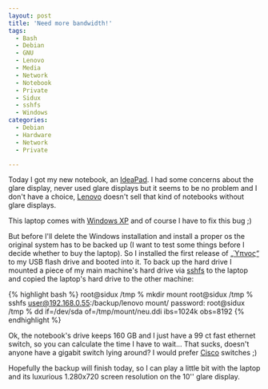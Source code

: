```yaml
---
layout: post
title: 'Need more bandwidth!'
tags:
  - Bash
  - Debian
  - GNU
  - Lenovo
  - Media
  - Network
  - Notebook
  - Private
  - Sidux
  - sshfs
  - Windows
categories:
  - Debian
  - Hardware
  - Network
  - Private

---
```


Today I got my new notebook, an <a href="http://shop.lenovo.com/us/notebooks/ideapad">IdeaPad</a>. I had some concerns about the glare display, never used glare displays but it seems to be no problem and I don't have a choice, <a href="http://www.lenovo.com/">Lenovo</a> doesn't sell that kind of notebooks without glare displays.

This laptop comes with <a href="http://www.gnu.org/">Windows XP</a> and of course I have to fix this bug ;)

But before I'll delete the Windows installation and install a proper os the original system has to be backed up (I want to test some things before I decide whether to buy the laptop). So I installed the first release of <a href="http://sidux.com/index.php?module=News&func=display&lang=en&sid=597">„Ύπνος“</a> to my USB flash drive and booted into it. To back up the hard drive I mounted a piece of my main machine's hard drive via <a href="http://fuse.sourceforge.net/sshfs.html">sshfs</a> to the laptop and copied the laptop's hard drive to the other machine:



{% highlight bash %}
root@sidux /tmp % mkdir mount
root@sidux /tmp % sshfs user@192.168.0.55:/backup/lenovo mount/
password: 
root@sidux /tmp % dd if=/dev/sda of=/tmp/mount/neu.ddi ibs=1024k obs=8192
{% endhighlight %}



Ok, the notebook's drive keeps 160 GB and I just have a 99 ct fast ethernet switch, so you can calculate the time I have to wait... That sucks, doesn't anyone have a gigabit switch lying around? I would prefer <a href="http://www.cisco.com/">Cisco</a> switches ;)

Hopefully the backup will finish today, so I can play a little bit with the laptop and its luxurious 1.280x720 screen resolution on the 10'' glare display.
